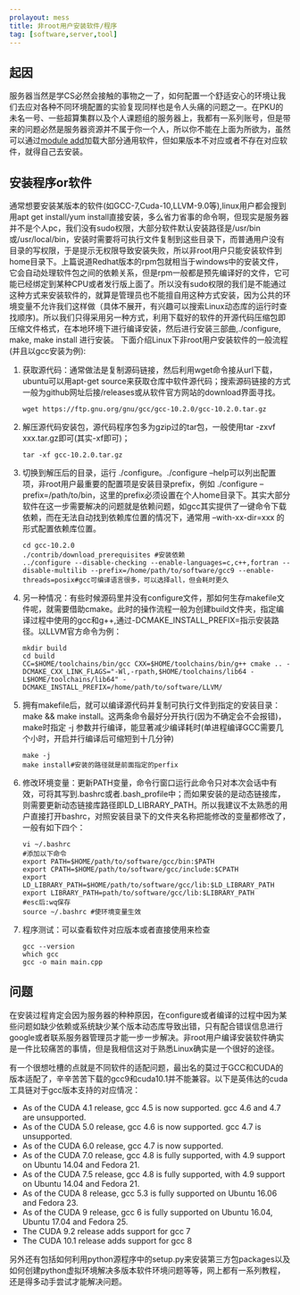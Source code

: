 ```yaml
---
prolayout: mess
title: 非root用户安装软件/程序
tag: [software,server,tool]
---
```


## 起因
服务器当然是学CS必然会接触的事物之一了，如何配置一个舒适安心的环境让我们去应对各种不同环境配置的实验复现同样也是令人头痛的问题之一。在PKU的未名一号、一些超算集群以及个人课题组的服务器上，我都有一系列账号，但是带来的问题必然是服务器资源并不属于你一个人，所以你不能在上面为所欲为，虽然可以通过[module add](http://hpc.pku.edu.cn/_book/guide/soft_env/module.html)加载大部分通用软件，但如果版本不对应或者不存在对应软件，就得自己去安装。

<!--more-->


## 安装程序or软件
通常想要安装某版本的软件(如GCC-7,Cuda-10,LLVM-9.0等),linux用户都会搜到用apt get install/yum install直接安装，多么省力省事的命令啊，但现实是服务器并不是个人pc，我们没有sudo权限，大部分软件默认安装路径是/usr/bin或/usr/local/bin，安装时需要将可执行文件复制到这些目录下，而普通用户没有目录的写权限，于是提示无权限导致安装失败，所以非root用户只能安装软件到home目录下。上篇说道Redhat版本的rpm包就相当于windows中的安装文件，它会自动处理软件包之间的依赖关系，但是rpm一般都是预先编译好的文件，它可能已经绑定到某种CPU或者发行版上面了。所以没有sudo权限的我们是不能通过这种方式来安装软件的，就算是管理员也不能擅自用这种方式安装，因为公共的环境变量不允许我们这样做（具体不展开，有兴趣可以搜索Linux动态库的运行时查找顺序)。所以我们只得采用另一种方式，利用下载好的软件的开源代码压缩包即压缩文件格式，在本地环境下进行编译安装，然后进行安装三部曲,./configure, make, make install 进行安装。
下面介绍Linux下非root用户安装软件的一般流程(并且以gcc安装为例):
1. 获取源代码：通常做法是复制源码链接，然后利用wget命令接从url下载，ubuntu可以用apt-get source来获取仓库中软件源代码；搜索源码链接的方式一般为github网址后接/releases或从软件官方网站的download界面寻找。

    `
    wget https://ftp.gnu.org/gnu/gcc/gcc-10.2.0/gcc-10.2.0.tar.gz
    `
2. 解压源代码安装包，源代码程序包多为gzip过的tar包，一般使用tar -zxvf xxx.tar.gz即可(其实-xf即可)；

    `tar -xf gcc-10.2.0.tar.gz`
3. 切换到解压后的目录，运行 ./configure。./configure –help可以列出配置项，非root用户最重要的配置项是安装目录prefix，例如 ./configure –prefix=/path/to/bin，这里的prefix必须设置在个人home目录下。其实大部分软件在这一步需要解决的问题就是依赖问题，如gcc其实提供了一键命令下载依赖，而在无法自动找到依赖库位置的情况下，通常用 –with-xx-dir=xxx 的形式配置依赖库位置。
    
    ```
    cd gcc-10.2.0
    ./contrib/download_prerequisites #安装依赖
    ../configure --disable-checking --enable-languages=c,c++,fortran --disable-multilib --prefix=/home/path/to/software/gcc9 --enable-threads=posix#gcc可编译语言很多，可以选择all，但会耗时更久
    ```
4. 另一种情况：有些时候源码里并没有configure文件，那如何生存makefile文件呢，就需要借助cmake。此时的操作流程一般为创建build文件夹，指定编译过程中使用的gcc和g++,通过-DCMAKE_INSTALL_PREFIX=指示安装路径。以LLVM官方命令为例：

    ```
    mkdir build
    cd build
    CC=$HOME/toolchains/bin/gcc CXX=$HOME/toolchains/bin/g++ cmake .. -DCMAKE_CXX_LINK_FLAGS="-Wl,-rpath,$HOME/toolchains/lib64 -L$HOME/toolchains/lib64" -DCMAKE_INSTALL_PREFIX=/home/path/to/software/LLVM/
    ```
5. 拥有makefile后，就可以编译源代码并复制可执行文件到指定的安装目录： make &&  make install。这两条命令最好分开执行(因为不确定会不会报错)，make时指定 -j 参数并行编译，能显著减少编译耗时(单进程编译GCC需要几个小时，开启并行编译后可缩短到十几分钟)

    ```
    make -j
    make install#安装的路径就是前面指定的perfix
    ```
6. 修改环境变量：更新PATH变量，命令行窗口运行此命令只对本次会话中有效，可将其写到.bashrc或者.bash_profile中；而如果安装的是动态链接库，则需要更新动态链接库路径即LD_LIBRARY_PATH。所以我建议不太熟悉的用户直接打开bashrc，对照安装目录下的文件夹名称把能修改的变量都修改了，一般有如下四个：

    ```
    vi ~/.bashrc
    #添加以下命令
    export PATH=$HOME/path/to/software/gcc/bin:$PATH
    export CPATH=$HOME/path/to/software/gcc/include:$CPATH
    export LD_LIBRARY_PATH=$HOME/path/to/software/gcc/lib:$LD_LIBRARY_PATH
    export LIBRARY_PATH=path/to/software/gcc/lib:$LIBRARY_PATH
    #esc后:wq保存
    source ~/.bashrc #使环境变量生效
    ```
7. 程序测试：可以查看软件对应版本或者直接使用来检查

    ```
    gcc --version
    which gcc
    gcc -o main main.cpp
    ```

## 问题
在安装过程肯定会因为服务器的种种原因，在configure或者编译的过程中因为某些问题如缺少依赖或系统缺少某个版本动态库导致出错，只有配合错误信息进行google或者联系服务器管理员才能一步一步解决。非root用户编译安装软件确实是一件比较痛苦的事情，但是我相信这对于熟悉Linux确实是一个很好的途径。

有一个很想吐槽的点就是不同软件的适配问题，最出名的莫过于GCC和CUDA的版本适配了，辛辛苦苦下载的gcc9和cuda10.1并不能兼容。以下是英伟达的cuda工具链对于gcc版本支持的对应情况：
- As of the CUDA 4.1 release, gcc 4.5 is now supported. gcc 4.6 and 4.7 are unsupported.
- As of the CUDA 5.0 release, gcc 4.6 is now supported. gcc 4.7 is unsupported.
- As of the CUDA 6.0 release, gcc 4.7 is now supported.
- As of the CUDA 7.0 release, gcc 4.8 is fully supported, with 4.9 support on Ubuntu 14.04 and Fedora 21.
- As of the CUDA 7.5 release, gcc 4.8 is fully supported, with 4.9 support on Ubuntu 14.04 and Fedora 21.
- As of the CUDA 8 release, gcc 5.3 is fully supported on Ubuntu 16.06 and Fedora 23.
- As of the CUDA 9 release, gcc 6 is fully supported on Ubuntu 16.04, Ubuntu 17.04 and Fedora 25.
- The CUDA 9.2 release adds support for gcc 7
- The CUDA 10.1 release adds support for gcc 8

另外还有包括如何利用python源程序中的setup.py来安装第三方包packages以及如何创建python虚拟环境解决多版本软件环境问题等等，网上都有一系列教程，还是得多动手尝试才能解决问题。

